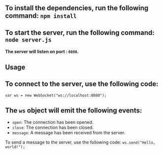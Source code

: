 ## To install the dependencies, run the following command: `npm install`


## To start the server, run the following command: `node server.js`


#### The server will listen on port :  `8080`.

## Usage

## To connect to the server, use the following code:
`var ws = new WebSocket("ws://localhost:8080");`

## The `ws` object will emit the following events:

* `open`: The connection has been opened.
* `close`: The connection has been closed.
* `message`: A message has been received from the server.

To send a message to the server, use the following code: `ws.send("Hello, world!");`
